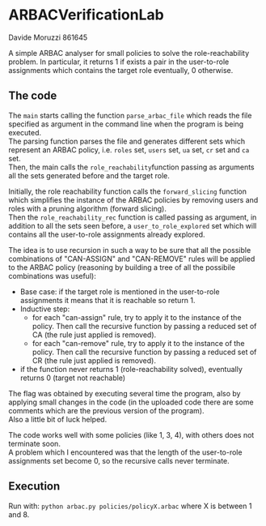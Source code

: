 # ARBACVerificationLab

Davide Moruzzi 861645

A simple ARBAC analyser for small policies to solve the role-reachability problem.
In particular, it returns 1 if exists a pair in the user-to-role assignments which contains the target role eventually, 0 otherwise.

## The code

The `main` starts calling the function `parse_arbac_file` which reads the file specified as argument in the command line when the program is being executed.  
The parsing function parses the file and generates different sets which represent an ARBAC policy, i.e. `roles` set, `users` set, `ua` set, `cr` set and `ca` set.  
Then, the main calls the `role_reachability`function passing as arguments all the sets generated before and the target role.

Initially, the role reachability function calls the `forward_slicing` function which simplifies the instance of the ARBAC policies by removing users and roles with a pruning algorithm (forward slicing).  
Then the `role_reachability_rec` function is called passing as argument, in addition to all the sets seen before, a `user_to_role_explored` set which will contains all the user-to-role assignments already explored.

The idea is to use recursion in such a way to be sure that all the possible combinations of "CAN-ASSIGN" and "CAN-REMOVE" rules will be applied to the ARBAC policy (reasoning by building a tree of all the possibile combinations was useful):  
  - Base case: if the target role is mentioned in the user-to-role assignments it means that it is reachable so return 1. 
  - Inductive step:  
      - for each "can-assign" rule, try to apply it to the instance of the policy. Then call the recursive function by passing a reduced set of CA (the rule just applied is removed). 
       - for each "can-remove" rule, try to apply it to the instance of the policy. Then call the recursive function by passing a reduced set of CR (the rule just applied is removed). 
  - if the function never returns 1 (role-reachability solved), eventually returns 0 (target not reachable)
  
The flag was obtained by executing several time the program, also by applying small changes in the code (in the uploaded code  there are some comments which are the previous version of the program).  
Also a little bit of luck helped.

The code works well with some policies (like 1, 3, 4), with others does not terminate soon.  
A problem which I encountered was that the length of the user-to-role assignments set become 0, so the recursive calls never terminate.

## Execution
Run with: `python arbac.py policies/policyX.arbac` where X is between 1 and 8.
